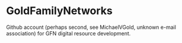 # GoldFamilyNetworks
Github account (perhaps second, see MichaelVGold, unknown e-mail association) for GFN digital resource development.
